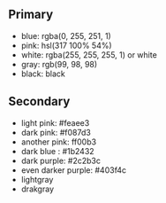 ## Primary

- blue: rgba(0, 255, 251, 1)
- pink: hsl(317 100% 54%)
- white: rgba(255, 255, 255, 1) or white
- gray: rgb(99, 98, 98)
- black: black

## Secondary
- light pink: #feaee3
- dark pink: #f087d3
- another pink: ff00b3
- dark blue : #1b2432
- dark purple: #2c2b3c
- even darker purple: #403f4c
- lightgray
- drakgray